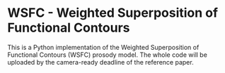 # WSFC - Weighted Superposition of Functional Contours

This is a Python implementation of the Weighted Superposition of Functional Contours (WSFC) prosody model. The whole code will be uploaded by the camera-ready deadline of the reference paper.
